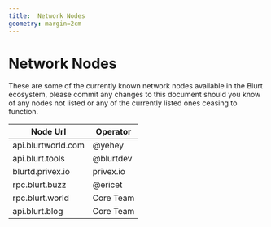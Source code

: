 ```yaml
---
title:  Network Nodes
geometry: margin=2cm
---
```


# Network Nodes

These are some of the currently known network nodes available in the Blurt ecosystem, please commit any changes to this document should you know of any nodes not listed or any of the currently listed ones ceasing to function. 


| Node Url              | Operator  |  
|-----------------------|-----------|
| api.blurtworld.com    | @yehey    |
| api.blurt.tools       | @blurtdev |
| blurtd.privex.io      | privex.io |  
| rpc.blurt.buzz        | @ericet   | 
| rpc.blurt.world       | Core Team | 
| api.blurt.blog        | Core Team |
